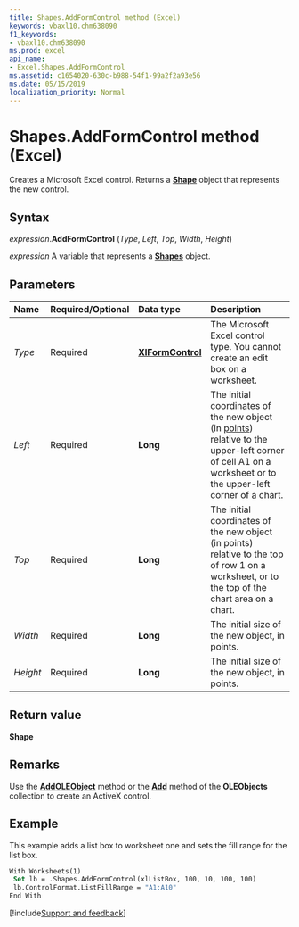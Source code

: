 ```yaml
---
title: Shapes.AddFormControl method (Excel)
keywords: vbaxl10.chm638090
f1_keywords:
- vbaxl10.chm638090
ms.prod: excel
api_name:
- Excel.Shapes.AddFormControl
ms.assetid: c1654020-630c-b988-54f1-99a2f2a93e56
ms.date: 05/15/2019
localization_priority: Normal
---
```



# Shapes.AddFormControl method (Excel)

Creates a Microsoft Excel control. Returns a **[Shape](Excel.Shape.md)** object that represents the new control.


## Syntax

_expression_.**AddFormControl** (_Type_, _Left_, _Top_, _Width_, _Height_)

_expression_ A variable that represents a **[Shapes](Excel.Shapes.md)** object.


## Parameters

|Name|Required/Optional|Data type|Description|
|:-----|:-----|:-----|:-----|
| _Type_|Required| **[XlFormControl](Excel.XlFormControl.md)**|The Microsoft Excel control type. You cannot create an edit box on a worksheet.|
| _Left_|Required| **Long**|The initial coordinates of the new object (in [points](../language/glossary/vbe-glossary.md#point)) relative to the upper-left corner of cell A1 on a worksheet or to the upper-left corner of a chart.|
| _Top_|Required| **Long**|The initial coordinates of the new object (in points) relative to the top of row 1 on a worksheet, or to the top of the chart area on a chart.|
| _Width_|Required| **Long**|The initial size of the new object, in points.|
| _Height_|Required| **Long**|The initial size of the new object, in points.|


## Return value

**Shape**


## Remarks

Use the **[AddOLEObject](Excel.Shapes.AddOLEObject.md)** method or the **[Add](Excel.OLEObjects.Add.md)** method of the **OLEObjects** collection to create an ActiveX control.


## Example

This example adds a list box to worksheet one and sets the fill range for the list box.

```vb
With Worksheets(1) 
 Set lb = .Shapes.AddFormControl(xlListBox, 100, 10, 100, 100) 
 lb.ControlFormat.ListFillRange = "A1:A10" 
End With
```




[!include[Support and feedback](~/includes/feedback-boilerplate.md)]